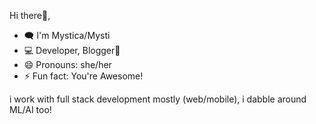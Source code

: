 Hi there👋, 

- 🗨️ I'm Mystica/Mysti
- 💻 Developer, Blogger📘
- 😄 Pronouns: she/her
- ⚡ Fun fact: You're Awesome!

i work with full stack development mostly (web/mobile), i dabble around ML/AI too!
